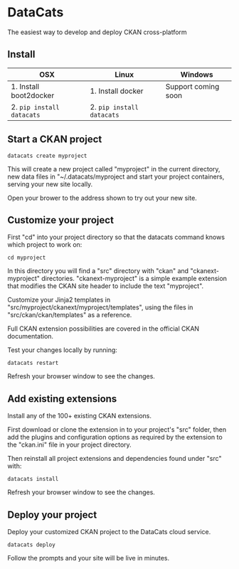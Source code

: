 # DataCats

The easiest way to develop and deploy CKAN cross-platform


## Install

OSX | Linux | Windows
--- | --- | ---
1. Install boot2docker | 1. Install docker | Support coming soon
2. `pip install datacats` | 2. `pip install datacats` |


## Start a CKAN project

```
datacats create myproject
```

This will create a new project called "myproject" in the current
directory, new data files in "~/.datacats/myproject and start
your project containers, serving your new site locally.

Open your brower to the address shown to try out your new site.


## Customize your project

First "cd" into your project directory so that the
datacats command knows which project to work on:
```
cd myproject
```

In this directory you will find a "src"
directory with "ckan" and "ckanext-myproject" directories.
"ckanext-myproject" is a simple example extension that modifies the
CKAN site header to include the text "myproject".

Customize your Jinja2 templates in
"src/myproject/ckanext/myproject/templates", using
the files in "src/ckan/ckan/templates" as a reference.

Full CKAN extension possibilities are covered in the official CKAN
documentation.

Test your changes locally by running:
```
datacats restart
```

Refresh your browser window to see the changes.


## Add existing extensions

Install any of the 100+ existing CKAN extensions.

First download or clone the extension in to your project's "src" folder,
then add the plugins and configuration options as required by the extension
to the "ckan.ini" file in your project directory.

Then reinstall all project extensions and dependencies found under "src" with:
```
datacats install
```

Refresh your browser window to see the changes.


## Deploy your project

Deploy your customized CKAN project to the DataCats cloud service.
```
datacats deploy
```

Follow the prompts and your site will be live in minutes.


